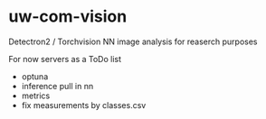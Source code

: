 # uw-com-vision
Detectron2 / Torchvision NN image analysis for reaserch purposes

For now servers as a ToDo list
- optuna
- inference pull in nn
- metrics
- fix measurements by classes.csv
